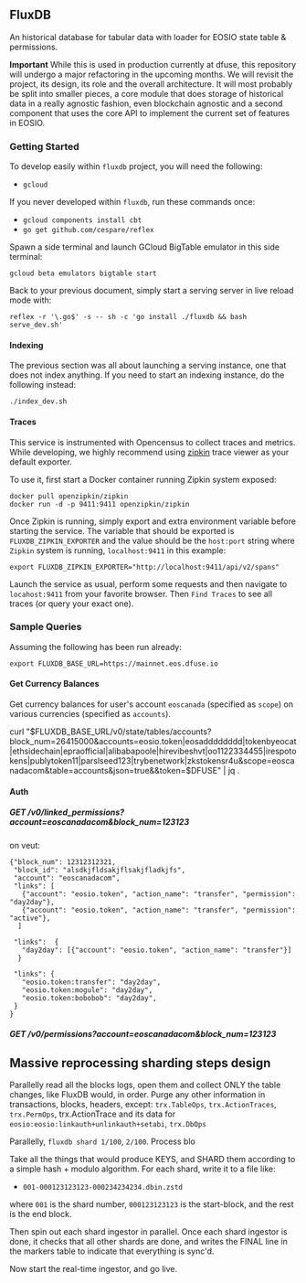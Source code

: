 ## FluxDB

An historical database for tabular data with loader for EOSIO state table & permissions.

**Important** While this is used in production currently at dfuse, this repository will
undergo a major refactoring in the upcoming months. We will revisit the project, its
design, its role and the overall architecture. It will most probably be split into
smaller pieces, a core module that does storage of historical data in a really agnostic
fashion, even blockchain agnostic and a second component that uses the core API to
implement the current set of features in EOSIO.

### Getting Started

To develop easily within `fluxdb` project, you will need the following:

* `gcloud`

If you never developed within `fluxdb`, run these commands once:

* `gcloud components install cbt`
* `go get github.com/cespare/reflex`

Spawn a side terminal and launch GCloud BigTable emulator in this side terminal:

```
gcloud beta emulators bigtable start
```

Back to your previous document, simply start a serving server in live reload mode
with:

```
reflex -r '\.go$' -s -- sh -c 'go install ./fluxdb && bash serve_dev.sh'
```

#### Indexing

The previous section was all about launching a serving instance, one that does not
index anything. If you need to start an indexing instance, do the following instead:

    ./index_dev.sh

#### Traces

This service is instrumented with Opencensus to collect traces and metrics. While
developing, we highly recommend using [zipkin](https://zipkin.io/) trace viewer
as your default exporter.

To use it, first start a Docker container running Zipkin system exposed:

```
docker pull openzipkin/zipkin
docker run -d -p 9411:9411 openzipkin/zipkin
```

Once Zipkin is running, simply export and extra environment variable before
starting the service. The variable that should be exported is `FLUXDB_ZIPKIN_EXPORTER`
and the value should be the `host:port` string where `Zipkin` system is running,
`localhost:9411` in this example:

```
export FLUXDB_ZIPKIN_EXPORTER="http://localhost:9411/api/v2/spans"
```

Launch the service as usual, perform some requests and then navigate to `locahost:9411`
from your favorite browser. Then `Find Traces` to see all traces (or query your exact one).

### Sample Queries

Assuming the following has been run already:

    export FLUXDB_BASE_URL=https://mainnet.eos.dfuse.io

#### Get Currency Balances

Get currency balances for user's account `eoscanada` (specified as `scope`) on various currencies (specified as `accounts`).

   curl "$FLUXDB_BASE_URL/v0/state/tables/accounts?block_num=26415000&accounts=eosio.token|eosadddddddd|tokenbyeocat|ethsidechain|epraofficial|alibabapoole|hirevibeshvt|oo1122334455|irespotokens|publytoken11|parslseed123|trybenetwork|zkstokensr4u&scope=eoscanadacom&table=accounts&json=true&&token=$DFUSE" | jq .

#### Auth

##### GET /v0/linked_permissions?account=eoscanadacom&block_num=123123

on veut:

```
{"block_num": 12312312321,
 "block_id": "alsdkjfldsakjflsakjfladkjfs",
 "account": "eoscanadacom",
 "links": [
   {"account": "eosio.token", "action_name": "transfer", "permission": "day2day"},
   {"account": "eosio.token", "action_name": "transfer", "permission": "active"},
  ]

 "links":  {
   "day2day": [{"account": "eosio.token", "action_name": "transfer"}]
  }

 "links": {
   "eosio.token:transfer": "day2day",
   "eosio.token:mogule": "day2day",
   "eosio.token:bobobob": "day2day",
 }
}
```

##### GET /v0/permissions?account=eoscanadacom&block_num=123123

## Massive reprocessing sharding steps design

Parallelly read all the blocks logs, open them and collect ONLY the
table changes, like FluxDB would, in order.  Purge any other
information in transactions, blocks, headers, except: `trx.TableOps`,
`trx.ActionTraces`, `trx.PermOps`, trx.ActionTrace and its data for
`eosio:eosio:linkauth+unlinkauth+setabi`, `trx.DbOps`

Parallelly, `fluxdb shard 1/100`, `2/100`. Process blo

Take all the things that would produce KEYS, and SHARD them according
to a simple hash + modulo algorithm.  For each shard, write it to a
file like:

* `001-000123123123-000234234234.dbin.zstd`

where `001` is the shard number, `000123123123` is the start-block,
and the rest is the end block.

Then spin out each shard ingestor in parallel. Once each shard
ingestor is done, it checks that all other shards are done, and writes
the FINAL line in the markers table to indicate that everything is
sync'd.

Now start the real-time ingestor, and go live.
